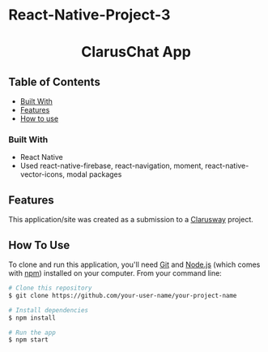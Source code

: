 # React-Native-Project-3

<h1 align="center">ClarusChat App</h1>


<!-- TABLE OF CONTENTS -->

## Table of Contents


- [Built With](#built-with)
- [Features](#features)
- [How to use](#how-to-use)



### Built With

<!-- This section should list any major frameworks that you built your project using. Here are a few examples.-->

- React Native
- Used react-native-firebase, react-navigation, moment, react-native-vector-icons, modal packages


## Features

This application/site was created as a submission to a [Clarusway](https://clarusway.com) project. 

## How To Use

<!-- This is an example, please update according to your application -->

To clone and run this application, you'll need [Git](https://git-scm.com) and [Node.js](https://nodejs.org/en/download/) (which comes with [npm](http://npmjs.com)) installed on your computer. From your command line:

```bash
# Clone this repository
$ git clone https://github.com/your-user-name/your-project-name

# Install dependencies
$ npm install

# Run the app
$ npm start
```